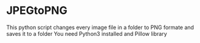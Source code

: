 # JPEGtoPNG
This python script changes every image file in a folder to PNG formate and saves it to a folder
You need Python3 installed and Pillow library
